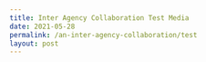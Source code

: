 ```yaml
---
title: Inter Agency Collaboration Test Media
date: 2021-05-28
permalink: /an-inter-agency-collaboration/test
layout: post
---
```

